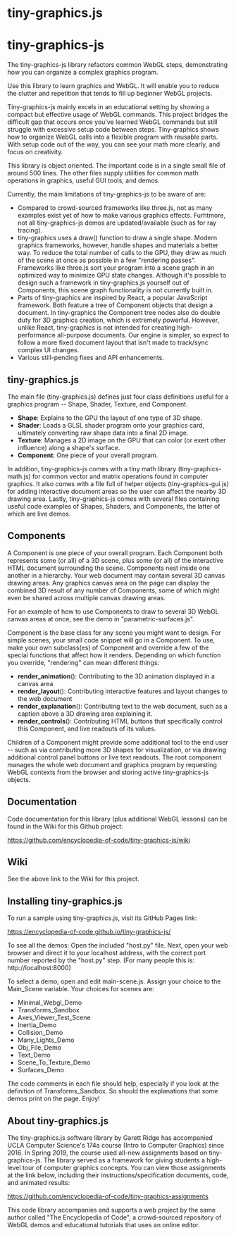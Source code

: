 # tiny-graphics.js

# tiny-graphics-js

The tiny-graphics-js library refactors common WebGL steps, demonstrating how you can organize a complex graphics
program.  

Use this library to learn graphics and WebGL.  It will enable you to reduce the clutter and repetition that tends to
fill up beginner WebGL projects.

Tiny-graphics-js mainly excels in an educational setting by showing a compact but effective usage of WebGL commands.
This project bridges the difficult gap that occurs once you've learned WebGL commands but still struggle with excessive
setup code between steps. Tiny-graphics shows how to organize WebGL calls into a flexible program with reusable parts.
With setup code out of the way, you can see your math more clearly, and focus on creativity.

This library is object oriented.  The important code is in a single small file of around 500 lines.  The other files 
supply utilities for common math operations in graphics, useful GUI tools, and demos.

Currently, the main limitations of tiny-graphics-js to be aware of are:

- Compared to crowd-sourced frameworks like three.js, not as many examples exist yet of how to make various graphics
effects. Furhtmore, not all tiny-graphics-js demos are updated/available (such as for ray tracing).
- tiny-graphics uses a draw() function to draw a single shape. Modern graphics frameworks, however, handle shapes and
materials a better way. To reduce the total number of calls to the GPU, they draw as much of the scene at once as
possible in a few "rendering passes". Frameworks like three.js sort your program into a scene graph in an optimized way
to minimize GPU state changes. Although it's possible to design such a framework in tiny-graphics.js yourself out of
Components, this scene graph functionality is not currently built in.
- Parts of tiny-graphics are inspired by React, a popular JavaScript framework. Both feature a tree of Component objects
that design a document. In tiny-graphics the Component tree nodes also do double duty for 3D graphics creation, which is
extremely powerful. However, unlike React, tiny-graphics is not intended for creating high-performance all-purpose 
documents. Our engine is simpler, so expect to follow a more fixed document layout that isn't made to track/sync complex 
UI changes.
- Various still-pending fixes and API enhancements.

## tiny-graphics.js

The main file (tiny-graphics.js) defines just four class definitions useful for a graphics program -- Shape, Shader,
Texture, and Component.

- **Shape**: Explains to the GPU the layout of one type of 3D shape.
- **Shader**: Loads a GLSL shader program onto your graphics card, ultimately converting raw shape data into a final 2D image.
- **Texture**: Manages a 2D image on the GPU that can color (or exert other influence) along a shape's surface.
- **Component**: One piece of your overall program.

In addition, tiny-graphics-js comes with a tiny math library (tiny-graphics-math.js) for common vector and matrix
operations found in computer graphics. It also comes with a file full of helper objects (tiny-graphics-gui.js) for
adding interactive document areas so the user can affect the nearby 3D drawing area. Lastly, tiny-graphics-js comes with
several files containing useful code examples of Shapes, Shaders, and Components, the latter of which are live demos.

## Components

A Component is one piece of your overall program. Each Component both represents some (or all) of a 3D scene, plus some
(or all) of the interactive HTML document surrounding the scene. Components nest inside one another in a hierarchy. Your
web document may contain several 3D canvas drawing areas. Any graphics canvas area on the page can display the combined
3D result of any number of Components, some of which might even be shared across multiple canvas drawing areas.

For an example of how to use Components to draw to several 3D WebGL canvas areas at once, see the demo in "parametric-surfaces.js".

Component is the base class for any scene you might want to design. For simple scenes, your small code snippet will go
in a Component. To use, make your own subclass(es) of Component and override a few of the special functions that affect
how it renders. Depending on which function you override, "rendering" can mean different things:

- **render_animation**(): Contributing to the 3D animation displayed in a canvas area
- **render_layout**(): Contributing interactive features and layout changes to the web document
- **render_explanation**(): Contributing text to the web document, such as a caption above a 3D drawing area explaining it.
- **render_controls**(): Contributing HTML buttons that specifically control this Component, and live readouts of its values.

Children of a Component might provide some additional tool to the end user -- such as via contributing more 3D shapes
for visualization, or via drawing additional control panel buttons or live text readouts. The root component manages the
whole web document and graphics program by requesting WebGL contexts from the browser and storing active
tiny-graphics-js objects.

## Documentation

Code documentation for this library (plus additional WebGL lessons) can be found in the Wiki for this Github project:

https://github.com/encyclopedia-of-code/tiny-graphics-js/wiki

## Wiki

See the above link to the Wiki for this project.

## Installing tiny-graphics.js

To run a sample using tiny-graphics.js, visit its GitHub Pages link:

https://encyclopedia-of-code.github.io/tiny-graphics-js/

To see all the demos:  Open the included "host.py" file.  Next, open your web browser and direct it to your localhost
address, with the correct port number reported by the "host.py" step.  (For many people this is: http://localhost:8000)

To select a demo, open and edit main-scene.js.  Assign your choice to the Main_Scene variable.  Your choices for scenes are:

* Minimal_Webgl_Demo
* Transforms_Sandbox
* Axes_Viewer_Test_Scene
* Inertia_Demo
* Collision_Demo
* Many_Lights_Demo
* Obj_File_Demo
* Text_Demo
* Scene_To_Texture_Demo
* Surfaces_Demo

The code comments in each file should help, especially if you look at the definition of Transforms_Sandbox.  So should the explanations that some demos print on the page.  Enjoy!

## About tiny-graphics.js

The tiny-graphics.js software library by Garett Ridge has accompanied UCLA Computer Science's 174a course (Intro to Computer Graphics) since 2016.  In Spring 2019, the course used all-new assignments based on tiny-graphics-js.  The library served as a framework for giving students a high-level tour of computer graphics concepts.  You can view those assignments at the link below, including their instructions/specification documents, code, and animated results:

https://github.com/encyclopedia-of-code/tiny-graphics-assignments

This code library accompanies and supports a web project by the same author called "The Encyclopedia of Code", a crowd-sourced repository of WebGL demos and educational tutorials that uses an online editor.  

